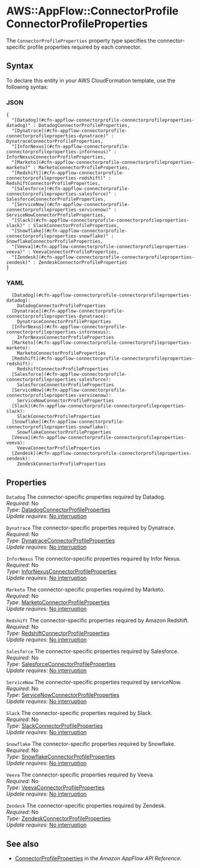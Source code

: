 # AWS::AppFlow::ConnectorProfile ConnectorProfileProperties<a name="aws-properties-appflow-connectorprofile-connectorprofileproperties"></a>

 The `ConnectorProfileProperties` property type specifies the connector\-specific profile properties required by each connector\. 

## Syntax<a name="aws-properties-appflow-connectorprofile-connectorprofileproperties-syntax"></a>

To declare this entity in your AWS CloudFormation template, use the following syntax:

### JSON<a name="aws-properties-appflow-connectorprofile-connectorprofileproperties-syntax.json"></a>

```
{
  "[Datadog](#cfn-appflow-connectorprofile-connectorprofileproperties-datadog)" : DatadogConnectorProfileProperties,
  "[Dynatrace](#cfn-appflow-connectorprofile-connectorprofileproperties-dynatrace)" : DynatraceConnectorProfileProperties,
  "[InforNexus](#cfn-appflow-connectorprofile-connectorprofileproperties-infornexus)" : InforNexusConnectorProfileProperties,
  "[Marketo](#cfn-appflow-connectorprofile-connectorprofileproperties-marketo)" : MarketoConnectorProfileProperties,
  "[Redshift](#cfn-appflow-connectorprofile-connectorprofileproperties-redshift)" : RedshiftConnectorProfileProperties,
  "[Salesforce](#cfn-appflow-connectorprofile-connectorprofileproperties-salesforce)" : SalesforceConnectorProfileProperties,
  "[ServiceNow](#cfn-appflow-connectorprofile-connectorprofileproperties-servicenow)" : ServiceNowConnectorProfileProperties,
  "[Slack](#cfn-appflow-connectorprofile-connectorprofileproperties-slack)" : SlackConnectorProfileProperties,
  "[Snowflake](#cfn-appflow-connectorprofile-connectorprofileproperties-snowflake)" : SnowflakeConnectorProfileProperties,
  "[Veeva](#cfn-appflow-connectorprofile-connectorprofileproperties-veeva)" : VeevaConnectorProfileProperties,
  "[Zendesk](#cfn-appflow-connectorprofile-connectorprofileproperties-zendesk)" : ZendeskConnectorProfileProperties
}
```

### YAML<a name="aws-properties-appflow-connectorprofile-connectorprofileproperties-syntax.yaml"></a>

```
  [Datadog](#cfn-appflow-connectorprofile-connectorprofileproperties-datadog): 
    DatadogConnectorProfileProperties
  [Dynatrace](#cfn-appflow-connectorprofile-connectorprofileproperties-dynatrace): 
    DynatraceConnectorProfileProperties
  [InforNexus](#cfn-appflow-connectorprofile-connectorprofileproperties-infornexus): 
    InforNexusConnectorProfileProperties
  [Marketo](#cfn-appflow-connectorprofile-connectorprofileproperties-marketo): 
    MarketoConnectorProfileProperties
  [Redshift](#cfn-appflow-connectorprofile-connectorprofileproperties-redshift): 
    RedshiftConnectorProfileProperties
  [Salesforce](#cfn-appflow-connectorprofile-connectorprofileproperties-salesforce): 
    SalesforceConnectorProfileProperties
  [ServiceNow](#cfn-appflow-connectorprofile-connectorprofileproperties-servicenow): 
    ServiceNowConnectorProfileProperties
  [Slack](#cfn-appflow-connectorprofile-connectorprofileproperties-slack): 
    SlackConnectorProfileProperties
  [Snowflake](#cfn-appflow-connectorprofile-connectorprofileproperties-snowflake): 
    SnowflakeConnectorProfileProperties
  [Veeva](#cfn-appflow-connectorprofile-connectorprofileproperties-veeva): 
    VeevaConnectorProfileProperties
  [Zendesk](#cfn-appflow-connectorprofile-connectorprofileproperties-zendesk): 
    ZendeskConnectorProfileProperties
```

## Properties<a name="aws-properties-appflow-connectorprofile-connectorprofileproperties-properties"></a>

`Datadog`  <a name="cfn-appflow-connectorprofile-connectorprofileproperties-datadog"></a>
 The connector\-specific properties required by Datadog\.   
*Required*: No  
*Type*: [DatadogConnectorProfileProperties](aws-properties-appflow-connectorprofile-datadogconnectorprofileproperties.md)  
*Update requires*: [No interruption](https://docs.aws.amazon.com/AWSCloudFormation/latest/UserGuide/using-cfn-updating-stacks-update-behaviors.html#update-no-interrupt)

`Dynatrace`  <a name="cfn-appflow-connectorprofile-connectorprofileproperties-dynatrace"></a>
 The connector\-specific properties required by Dynatrace\.   
*Required*: No  
*Type*: [DynatraceConnectorProfileProperties](aws-properties-appflow-connectorprofile-dynatraceconnectorprofileproperties.md)  
*Update requires*: [No interruption](https://docs.aws.amazon.com/AWSCloudFormation/latest/UserGuide/using-cfn-updating-stacks-update-behaviors.html#update-no-interrupt)

`InforNexus`  <a name="cfn-appflow-connectorprofile-connectorprofileproperties-infornexus"></a>
 The connector\-specific properties required by Infor Nexus\.   
*Required*: No  
*Type*: [InforNexusConnectorProfileProperties](aws-properties-appflow-connectorprofile-infornexusconnectorprofileproperties.md)  
*Update requires*: [No interruption](https://docs.aws.amazon.com/AWSCloudFormation/latest/UserGuide/using-cfn-updating-stacks-update-behaviors.html#update-no-interrupt)

`Marketo`  <a name="cfn-appflow-connectorprofile-connectorprofileproperties-marketo"></a>
 The connector\-specific properties required by Marketo\.   
*Required*: No  
*Type*: [MarketoConnectorProfileProperties](aws-properties-appflow-connectorprofile-marketoconnectorprofileproperties.md)  
*Update requires*: [No interruption](https://docs.aws.amazon.com/AWSCloudFormation/latest/UserGuide/using-cfn-updating-stacks-update-behaviors.html#update-no-interrupt)

`Redshift`  <a name="cfn-appflow-connectorprofile-connectorprofileproperties-redshift"></a>
 The connector\-specific properties required by Amazon Redshift\.   
*Required*: No  
*Type*: [RedshiftConnectorProfileProperties](aws-properties-appflow-connectorprofile-redshiftconnectorprofileproperties.md)  
*Update requires*: [No interruption](https://docs.aws.amazon.com/AWSCloudFormation/latest/UserGuide/using-cfn-updating-stacks-update-behaviors.html#update-no-interrupt)

`Salesforce`  <a name="cfn-appflow-connectorprofile-connectorprofileproperties-salesforce"></a>
 The connector\-specific properties required by Salesforce\.   
*Required*: No  
*Type*: [SalesforceConnectorProfileProperties](aws-properties-appflow-connectorprofile-salesforceconnectorprofileproperties.md)  
*Update requires*: [No interruption](https://docs.aws.amazon.com/AWSCloudFormation/latest/UserGuide/using-cfn-updating-stacks-update-behaviors.html#update-no-interrupt)

`ServiceNow`  <a name="cfn-appflow-connectorprofile-connectorprofileproperties-servicenow"></a>
 The connector\-specific properties required by serviceNow\.   
*Required*: No  
*Type*: [ServiceNowConnectorProfileProperties](aws-properties-appflow-connectorprofile-servicenowconnectorprofileproperties.md)  
*Update requires*: [No interruption](https://docs.aws.amazon.com/AWSCloudFormation/latest/UserGuide/using-cfn-updating-stacks-update-behaviors.html#update-no-interrupt)

`Slack`  <a name="cfn-appflow-connectorprofile-connectorprofileproperties-slack"></a>
 The connector\-specific properties required by Slack\.   
*Required*: No  
*Type*: [SlackConnectorProfileProperties](aws-properties-appflow-connectorprofile-slackconnectorprofileproperties.md)  
*Update requires*: [No interruption](https://docs.aws.amazon.com/AWSCloudFormation/latest/UserGuide/using-cfn-updating-stacks-update-behaviors.html#update-no-interrupt)

`Snowflake`  <a name="cfn-appflow-connectorprofile-connectorprofileproperties-snowflake"></a>
 The connector\-specific properties required by Snowflake\.   
*Required*: No  
*Type*: [SnowflakeConnectorProfileProperties](aws-properties-appflow-connectorprofile-snowflakeconnectorprofileproperties.md)  
*Update requires*: [No interruption](https://docs.aws.amazon.com/AWSCloudFormation/latest/UserGuide/using-cfn-updating-stacks-update-behaviors.html#update-no-interrupt)

`Veeva`  <a name="cfn-appflow-connectorprofile-connectorprofileproperties-veeva"></a>
 The connector\-specific properties required by Veeva\.   
*Required*: No  
*Type*: [VeevaConnectorProfileProperties](aws-properties-appflow-connectorprofile-veevaconnectorprofileproperties.md)  
*Update requires*: [No interruption](https://docs.aws.amazon.com/AWSCloudFormation/latest/UserGuide/using-cfn-updating-stacks-update-behaviors.html#update-no-interrupt)

`Zendesk`  <a name="cfn-appflow-connectorprofile-connectorprofileproperties-zendesk"></a>
 The connector\-specific properties required by Zendesk\.   
*Required*: No  
*Type*: [ZendeskConnectorProfileProperties](aws-properties-appflow-connectorprofile-zendeskconnectorprofileproperties.md)  
*Update requires*: [No interruption](https://docs.aws.amazon.com/AWSCloudFormation/latest/UserGuide/using-cfn-updating-stacks-update-behaviors.html#update-no-interrupt)

## See also<a name="aws-properties-appflow-connectorprofile-connectorprofileproperties--seealso"></a>
+ [ConnectorProfileProperties](https://docs.aws.amazon.com/appflow/1.0/APIReference/API_ConnectorProfileProperties.html) in the *Amazon AppFlow API Reference*\.